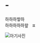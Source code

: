 # -
   하하하핳하  
 하하하하하핲   ㅍ
 
 
 ![아기사진](https://cdn.pixabay.com/photo/2014/02/02/17/40/photo-256887_960_720.jpg)
